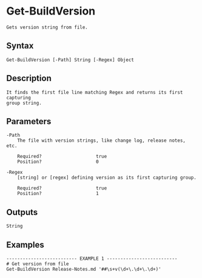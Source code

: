 # Get-BuildVersion

```text
Gets version string from file.
```

## Syntax

```text
Get-BuildVersion [-Path] String [-Regex] Object
```

## Description

```text
It finds the first file line matching Regex and returns its first capturing
group string.
```

## Parameters

```text
-Path
    The file with version strings, like change log, release notes, etc.
    
    Required?                    true
    Position?                    0
```

```text
-Regex
    [string] or [regex] defining version as its first capturing group.
    
    Required?                    true
    Position?                    1
```

## Outputs

```text
String
```

## Examples

```text
-------------------------- EXAMPLE 1 --------------------------
# Get version from file
Get-BuildVersion Release-Notes.md '##\s+v(\d+\.\d+\.\d+)'
```

